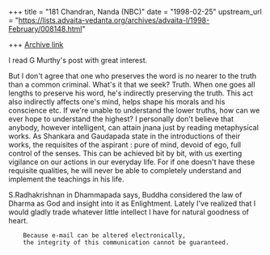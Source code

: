 +++
title = "181 Chandran, Nanda (NBC)"
date = "1998-02-25"
upstream_url = "https://lists.advaita-vedanta.org/archives/advaita-l/1998-February/008148.html"

+++
[Archive link](https://lists.advaita-vedanta.org/archives/advaita-l/1998-February/008148.html)

I read G Murthy's post with great interest.

But I don't agree that one who preserves the word is no nearer to the
truth than a common criminal. What's it that we seek? Truth. When one
goes all lengths to preserve his word, he's indirectly preserving the
truth. This act also indirectly affects one's mind, helps shape his
morals and his conscience etc. If we're unable to understand the lower
truths, how can we ever hope to understand the highest? I personally
don't believe that anybody, however intelligent, can attain jnana just
by reading metaphysical works. As Shankara and Gaudapada state in the
introductions of their works, the requisites of the aspirant : pure of
mind, devoid of ego, full control of the senses. This can be achieved
bit by bit, with us exerting vigilance on our actions in our everyday
life. For if one doesn't have these requisite qualities, he will never
be able to completely understand and implement the teachings in his
life.

S.Radhakrishnan in Dhammapada says, Buddha considered the law of Dharma
as God and insight into it as Enlightment. Lately I've realized that I
would gladly trade whatever little intellect I have for natural goodness
of heart.

        Because e-mail can be altered electronically,
        the integrity of this communication cannot be guaranteed.

